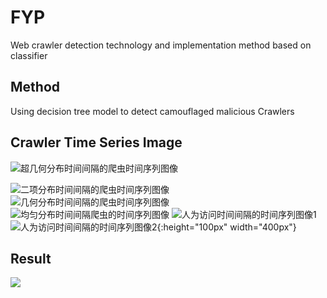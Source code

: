 # FYP
Web crawler detection technology and implementation method based on classifier

## Method
Using decision tree model to detect camouflaged malicious Crawlers

## Crawler Time Series Image
![超几何分布时间间隔的爬虫时间序列图像](https://user-images.githubusercontent.com/39653953/121131893-03713380-c863-11eb-8c79-24a722e4e1f4.png)

![二项分布时间间隔的爬虫时间序列图像](https://user-images.githubusercontent.com/39653953/121132302-8d210100-c863-11eb-9825-f0c82e43d686.png)
![几何分布时间间隔的爬虫时间序列图像](https://user-images.githubusercontent.com/39653953/121132310-927e4b80-c863-11eb-909f-040b64e50f9c.png)
![均匀分布时间间隔爬虫的时间序列图像](https://user-images.githubusercontent.com/39653953/121132328-97db9600-c863-11eb-9351-1fa12b3c9e38.png)
![人为访问时间间隔的时间序列图像1](https://user-images.githubusercontent.com/39653953/121132343-9c07b380-c863-11eb-9e81-54041143f852.png)
![人为访问时间间隔的时间序列图像2](https://user-images.githubusercontent.com/39653953/121132346-9d38e080-c863-11eb-9f15-3d5df683e76b.png){:height="100px" width="400px"}

## Result
![](https://user-images.githubusercontent.com/39653953/121130648-4cc08380-c861-11eb-9489-356529068f58.png)






